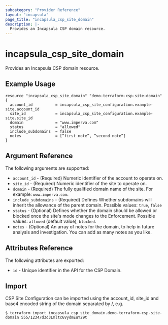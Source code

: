 ```yaml
---
subcategory: "Provider Reference"
layout: "incapsula"
page_title: "incapsula_csp_site_domain"
description: |- 
  Provides an Incapsula CSP domain resource.
---
```


# incapsula_csp_site_domain

Provides an Incapsula CSP domain resource.

## Example Usage

```hcl
resource "incapsula_csp_site_domain" "demo-terraform-csp-site-domain" {
  account_id          = incapsula_csp_site_configuration.example-site.account_id
  site_id             = incapsula_csp_site_configuration.example-site.site_id
  domain              = "www.imperva.com"
  status              = "allowed"
  include_subdomains  = false
  notes               = [“first note”, “second note”]
}
```

## Argument Reference

The following arguments are supported:

* `account_id` - (Required) Numeric identifier of the account to operate on.
* `site_id` - (Required) Numeric identifier of the site to operate on.
* `domain` - (Required) The fully qualified domain name of the site. For example: `www.imperva.com`.
* `include_subdomains` - (Required) Defines Whether subdomains will inherit the allowance of the parent domain.
  Possible values: `true`, `false`
* `status` - (Optional) Defines whether the domain should be allowed or blocked once the site's mode changes to the Enforcement.
  Possible values: `allowed` (default value), `blocked`.
* `notes` -  (Optional) An array of notes for the domain, to help in future analysis and investigation. You can add as many notes as you like.

## Attributes Reference

The following attributes are exported:

* `id` - Unique identifier in the API for the CSP Domain.

## Import

CSP Site Configuration can be imported using the account_id, site_id and base4 encoded string of the domain separated by /, e.g.

```
$ terraform import incapsula_csp_site_domain.demo-terraform-csp-site-domain 555/1234/d3d3LmltcGVydmEuY29t
```
